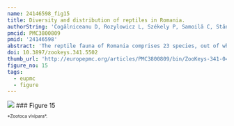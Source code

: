 ```yaml
---
name: 24146598_fig15
title: Diversity and distribution of reptiles in Romania.
authorString: 'Cogălniceanu D, Rozylowicz L, Székely P, Samoilă C, Stănescu F, Tudor M, Székely D, Iosif R.'
pmcid: PMC3800809
pmid: '24146598'
abstract: 'The reptile fauna of Romania comprises 23 species, out of which 12 species reach here the limit of their geographic range. We compiled and updated a national database of the reptile species occurrences from a variety of sources including our own field surveys, personal communication from specialists, museum collections and the scientific literature. The occurrence records were georeferenced and stored in a geodatabase for additional analysis of their spatial patterns. The spatial analysis revealed a biased sampling effort concentrated in various protected areas, and deficient in the vast agricultural areas of the southern part of Romania. The patterns of species richness showed a higher number of species in the warmer and drier regions, and a relatively low number of species in the rest of the country. Our database provides a starting point for further analyses, and represents a reliable tool for drafting conservation plans. '
doi: 10.3897/zookeys.341.5502
thumb_url: 'http://europepmc.org/articles/PMC3800809/bin/ZooKeys-341-049-g015.gif'
figure_no: 15
tags:
  - eupmc
  - figure
---
```

<img src='http://europepmc.org/articles/PMC3800809/bin/ZooKeys-341-049-g015.jpg' style='max-height: 300px'>
### Figure 15
<p style='font-size: 10px;'>*<named-content content-type="taxon-name">Zootoca vivipara</named-content>*.</p>